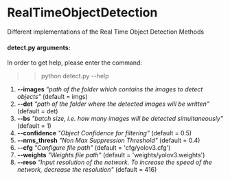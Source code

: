 # RealTimeObjectDetection
Different implementations of the Real Time Object Detection Methods

#### detect.py arguments:

In order to get help, please enter the command:

> > python detect.py --help

1. **--images** _"path of the folder which contains the images to detect objects"_ (default = imgs)  
2. **--det** _"path of the folder where the detected images will be written"_ (default = det)
3. **--bs** _"batch size, i.e. how many images will be detected simultaneously"_ (default = 1)
4. **--confidence** _"Object Confidence for filtering"_ (default = 0.5)
5. **--nms_thresh** _"Non Max Suppression Threshold"_ (default = 0.4)
6. **--cfg** _"Configure file path"_ (default = 'cfg/yolov3.cfg')
7. **--weights** _"Weights file path"_ (default = 'weights/yolov3.weights')
8. **--reso** _"Input resolution of the network. To increase the speed of the network, decrease the resolution"_ (default = 416)